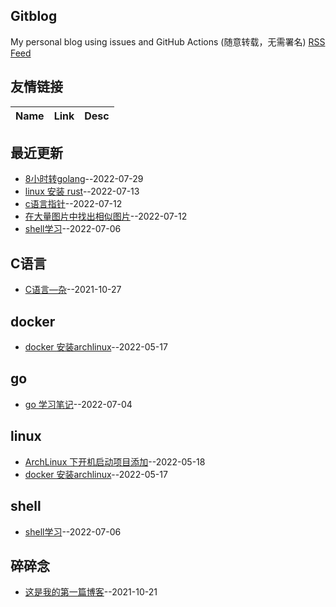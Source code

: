 ## Gitblog
My personal blog using issues and GitHub Actions (随意转载，无需署名)
[RSS Feed](https://raw.githubusercontent.com/zhizunbao84/mygitblog/master/feed.xml)
## 友情链接
| Name | Link | Desc | 
 | ---- | ---- | ---- |
## 最近更新
- [8小时转golang](https://github.com/zhizunbao84/mygitblog/issues/12)--2022-07-29
- [linux 安装 rust](https://github.com/zhizunbao84/mygitblog/issues/11)--2022-07-13
- [c语言指针](https://github.com/zhizunbao84/mygitblog/issues/10)--2022-07-12
- [在大量图片中找出相似图片](https://github.com/zhizunbao84/mygitblog/issues/9)--2022-07-12
- [shell学习](https://github.com/zhizunbao84/mygitblog/issues/8)--2022-07-06
## C语言
- [C语言—杂](https://github.com/zhizunbao84/mygitblog/issues/2)--2021-10-27
## docker
- [docker 安装archlinux](https://github.com/zhizunbao84/mygitblog/issues/3)--2022-05-17
## go
- [go  学习笔记](https://github.com/zhizunbao84/mygitblog/issues/7)--2022-07-04
## linux
- [ArchLinux 下开机启动项目添加](https://github.com/zhizunbao84/mygitblog/issues/4)--2022-05-18
- [docker 安装archlinux](https://github.com/zhizunbao84/mygitblog/issues/3)--2022-05-17
## shell
- [shell学习](https://github.com/zhizunbao84/mygitblog/issues/8)--2022-07-06
## 碎碎念
- [这是我的第一篇博客](https://github.com/zhizunbao84/mygitblog/issues/1)--2021-10-21
